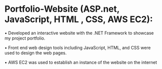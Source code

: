 # Portfolio-Website (ASP.net, JavaScript, HTML , CSS, AWS EC2):

• Developed an interactive website with the .NET Framework to showcase my project portfolio.

• Front end web design tools including JavaScript, HTML, and CSS were used to design the web pages.

• AWS EC2 was used to establish an instance of the website on the internet
